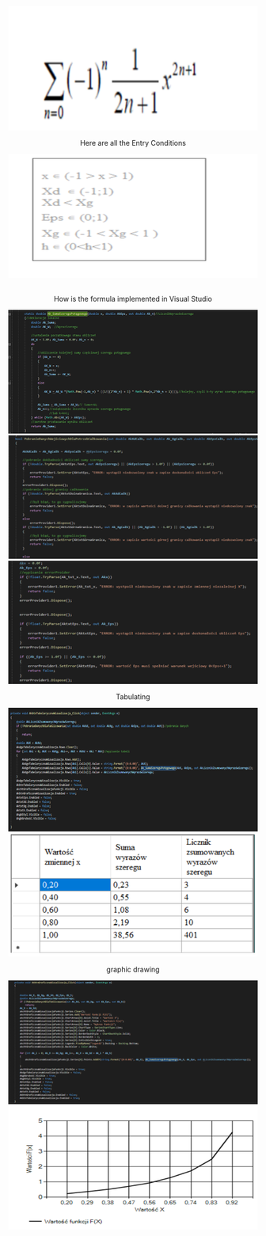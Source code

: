<div align="center">
  <img src="Img/Def.png" width="600" height="250" title="hover text">
  <p>Here are all the Entry Conditions</p>
  <img src="Img/W.png" width="600" height="250" alt="C#">
</div>
</br>
<div align="center">
  <p>How is the formula implemented in Visual Studio</p>
  <img src="Img/ASum.png" width="600" height="250" alt="C#">
  <img src="Img/Q.png" width="600" height="250" alt="C#">
  <img src="Img/QWE.png" width="600" height="250" alt="C#">
  <p>Tabulating</p>
  <img src="Img/TableCode.png" width="600" height="250" alt="C#">
  <img src="Img/Table.png" width="600" height="250" alt="C#">
  <p>graphic drawing</p>
  <img src="Img/GrafikCode.png" width="600" height="250" alt="C#">
  <img src="Img/Graf.png" width="600" height="250" alt="C#">
</div>
